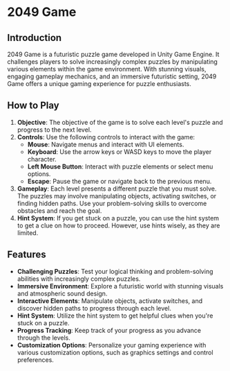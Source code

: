 # 2049 Game

## Introduction
2049 Game is a futuristic puzzle game developed in Unity Game Engine. It challenges players to solve increasingly complex puzzles by manipulating various elements within the game environment. With stunning visuals, engaging gameplay mechanics, and an immersive futuristic setting, 2049 Game offers a unique gaming experience for puzzle enthusiasts.

## How to Play
1. **Objective**: The objective of the game is to solve each level's puzzle and progress to the next level.
2. **Controls**: Use the following controls to interact with the game:
   - **Mouse**: Navigate menus and interact with UI elements.
   - **Keyboard**: Use the arrow keys or WASD keys to move the player character.
   - **Left Mouse Button**: Interact with puzzle elements or select menu options.
   - **Escape**: Pause the game or navigate back to the previous menu.
3. **Gameplay**: Each level presents a different puzzle that you must solve. The puzzles may involve manipulating objects, activating switches, or finding hidden paths. Use your problem-solving skills to overcome obstacles and reach the goal.
4. **Hint System**: If you get stuck on a puzzle, you can use the hint system to get a clue on how to proceed. However, use hints wisely, as they are limited.

## Features
- **Challenging Puzzles**: Test your logical thinking and problem-solving abilities with increasingly complex puzzles.
- **Immersive Environment**: Explore a futuristic world with stunning visuals and atmospheric sound design.
- **Interactive Elements**: Manipulate objects, activate switches, and discover hidden paths to progress through each level.
- **Hint System**: Utilize the hint system to get helpful clues when you're stuck on a puzzle.
- **Progress Tracking**: Keep track of your progress as you advance through the levels.
- **Customization Options**: Personalize your gaming experience with various customization options, such as graphics settings and control preferences.
